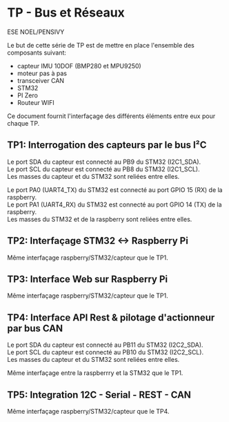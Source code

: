 # TP - Bus et Réseaux

ESE NOEL/PENSIVY

Le but de cette série de TP est de mettre en place l'ensemble des composants suivant:
- capteur IMU 10DOF (BMP280 et MPU9250)
- moteur pas à pas
- transceiver CAN
- STM32
- PI Zero
- Routeur WIFI
 
Ce document fournit l'interfaçage des différents éléments entre eux pour chaque TP.

## TP1: Interrogation des capteurs par le bus I²C

Le port SDA du capteur est connecté au PB9 du STM32 (I2C1_SDA).<br />
Le port SCL du capteur est connecté au PB8 du STM32 (I2C1_SCL).<br />
Les masses du capteur et du STM32 sont reliées entre elles.

Le port PA0 (UART4_TX) du STM32 est connecté au port GPIO 15 (RX) de la raspberry.<br />
Le port PA1 (UART4_RX) du STM32 est connecté au port GPIO 14 (TX) de la raspberry.<br />
Les masses du STM32 et de la raspberry sont reliées entre elles.

## TP2: Interfaçage STM32 <-> Raspberry Pi

Même interfaçage raspberry/STM32/capteur que le TP1.

## TP3: Interface Web sur Raspberry Pi

Même interfaçage raspberry/STM32/capteur que le TP1.

## TP4: Interface API Rest & pilotage d'actionneur par bus CAN

Le port SDA du capteur est connecté au PB11 du STM32 (I2C2_SDA).<br />
Le port SCL du capteur est connecté au PB10 du STM32 (I2C2_SCL).<br />
Les masses du capteur et du STM32 sont reliées entre elles.

Même interfaçage entre la raspberrry et la STM32 que le TP1.

## TP5: Integration 12C - Serial - REST - CAN

Même interfaçage raspberry/STM32/capteur que le TP4.

